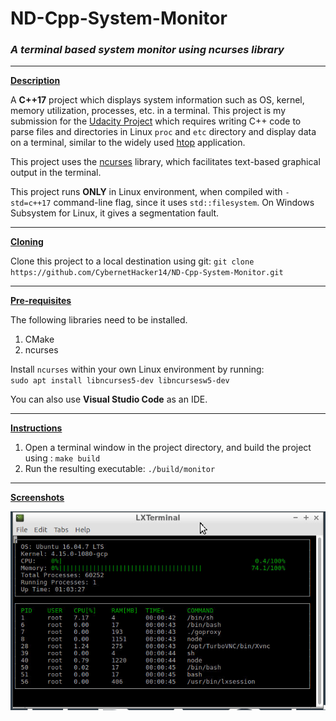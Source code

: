 # ND-Cpp-System-Monitor
### *A terminal based system monitor using ncurses library*

***

<ins>**Description**</ins>

A **C++17** project which displays system information such as OS, kernel,
memory utilization, processes, etc. in a terminal. This project is my submission 
for the [Udacity Project](https://github.com/udacity/CppND-System-Monitor) which 
requires writing C++ code to parse files and directories in Linux `proc`
and `etc` directory and display data on a terminal, similar to the widely used 
[htop](https://htop.dev/) application.  

This project uses the [ncurses](https://invisible-island.net/ncurses/announce.html) library, which facilitates text-based graphical output in the terminal.

This project runs **ONLY** in Linux environment, when compiled with `-std=c++17` command-line flag, since it uses `std::filesystem`. On Windows Subsystem for Linux, it gives a segmentation fault.

***

<ins>**Cloning**</ins>

Clone this project to a local destination using git:
`git clone https://github.com/CybernetHacker14/ND-Cpp-System-Monitor.git`

***

<ins>**Pre-requisites**</ins>

The following libraries need to be installed.

1. CMake
2. ncurses

Install `ncurses` within your own Linux environment by running:  
`sudo apt install libncurses5-dev libncursesw5-dev`

You can also use **Visual Studio Code** as an IDE.

***

<ins>**Instructions**</ins>

1. Open a terminal window in the project directory, and build the project 
using : `make build`
2. Run the resulting executable: `./build/monitor`

***

<ins>**Screenshots**</ins>

![Screenshot](images/terminal.png)